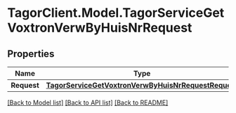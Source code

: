 # TagorClient.Model.TagorServiceGetVoxtronVerwByHuisNrRequest

## Properties

Name | Type | Description | Notes
------------ | ------------- | ------------- | -------------
**Request** | [**TagorServiceGetVoxtronVerwByHuisNrRequestRequest**](TagorServiceGetVoxtronVerwByHuisNrRequestRequest.md) |  | [optional] 

[[Back to Model list]](../README.md#documentation-for-models) [[Back to API list]](../README.md#documentation-for-api-endpoints) [[Back to README]](../README.md)

